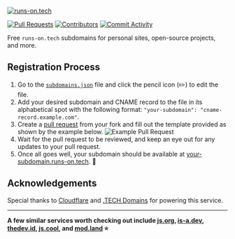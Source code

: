 [![runs-on.tech](https://runs-on.tech/site/banner.png)](https://runs-on.tech)

[![Pull Requests](https://img.shields.io/github/issues-pr-raw/aakhilv/runs-on.tech?color=16a34a&label=Pull%20Requests&style=flat-square)](https://github.com/aakhilv/runs-on.tech/pulls) [![Contributors](https://img.shields.io/github/contributors/aakhilv/runs-on.tech?color=16a34a&label=Contributors&style=flat-square)](https://github.com/aakhilv/runs-on.tech/graphs/contributors) [![Commit Activity](https://img.shields.io/github/commit-activity/m/aakhilv/runs-on.tech?color=16a34a&label=Commit%20Activity&style=flat-square)](https://github.com/aakhilv/runs-on.tech/graphs/commit-activity)

Free `runs-on.tech` subdomains for personal sites, open-source projects, and more.

## Registration Process

1. Go to the [`subdomains.json`](https://github.com/aakhilv/runs-on.tech/blob/main/subdomains.json) file and click the pencil icon (✏️) to edit the file.
2. Add your desired subdomain and CNAME record to the file in its alphabetical spot with the following format: `"your-subdomain": "cname-record.example.com"`.
3. Create a [pull request](https://github.com/aakhilv/runs-on.tech/pulls) from your fork and fill out the template provided as shown by the example below.
![Example Pull Request](https://user-images.githubusercontent.com/65052071/151066214-ca517091-a316-42b9-9712-b3d126e46564.png)
4. Wait for the pull request to be reviewed, and keep an eye out for any updates to your pull request.
5. Once all goes well, your subdomain should be available at [your-subdomain.runs-on.tech](https://your-subdomain.runs-on.tech). 🎉

## Acknowledgements

Special thanks to [Cloudflare](https://cloudflare.com) and [.TECH Domains](https://get.tech) for powering this service.

---

**A few similar services worth checking out include [js.org](https://github.com/js-org/js.org), [is-a.dev](https://github.com/is-a-dev/register), [thedev.id](https://github.com/fransallen/thedev.id), [js.cool](https://github.com/js-cool/js.cool), and [mod.land](https://github.com/denosaurs/mod.land) ⭐**
